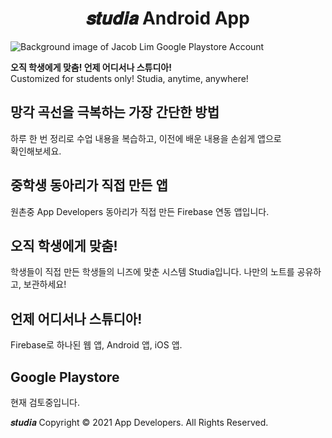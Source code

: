 # <center>𝒔𝒕𝒖𝒅𝒊𝒂 Android App</center>

![Background image of Jacob Lim Google Playstore Account](https://play-lh.googleusercontent.com/jGPB7MySKjn6nALQH6mpvkWASBjCMPfTRaUmgHDTw36rBxnMv_yXzsxfp9AAb1p2X4I=w3840-h2160-rw)

**오직 학생에게 맞춤! 언제 어디서나 스튜디아!**  
Customized for students only! Studia, anytime, anywhere!
  
##  망각 곡선을 극복하는 가장 간단한 방법
하루 한 번 정리로 수업 내용을 복습하고, 이전에 배운 내용을 손쉽게 앱으로  
확인해보세요.  
  
## 중학생 동아리가 직접 만든 앱
원촌중 App Developers 동아리가 직접 만든 Firebase 연동 앱입니다.  
  
## 오직 학생에게 맞춤!
학생들이 직접 만든 학생들의 니즈에 맞춘 시스템 Studia입니다. 나만의 노트를 공유하고, 보관하세요!  
  
## 언제 어디서나 스튜디아!
Firebase로 하나된 웹 앱, Android 앱, iOS 앱.  
  
## Google Playstore
현재 검토중입니다.

𝒔𝒕𝒖𝒅𝒊𝒂
Copyright © 2021 App Developers.
All Rights Reserved.